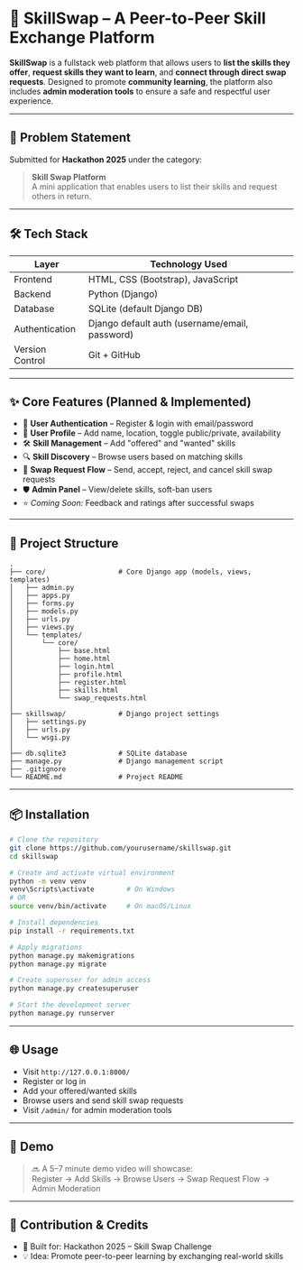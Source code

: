# 🔁 SkillSwap – A Peer-to-Peer Skill Exchange Platform

**SkillSwap** is a fullstack web platform that allows users to **list the skills they offer**, **request skills they want to learn**, and **connect through direct swap requests**. Designed to promote **community learning**, the platform also includes **admin moderation tools** to ensure a safe and respectful user experience.

---

## 🚀 Problem Statement

Submitted for **Hackathon 2025** under the category:

> **Skill Swap Platform**  
> A mini application that enables users to list their skills and request others in return.

---

## 🛠️ Tech Stack

| Layer            | Technology Used                                     |
|------------------|-----------------------------------------------------|
| Frontend         | HTML, CSS (Bootstrap), JavaScript                   |
| Backend          | Python (Django)                                     |
| Database         | SQLite (default Django DB)                          |
| Authentication   | Django default auth (username/email, password)      |
| Version Control  | Git + GitHub                                        |

---

## ✨ Core Features (Planned & Implemented)

- 🔐 **User Authentication** – Register & login with email/password
- 👤 **User Profile** – Add name, location, toggle public/private, availability
- 🛠 **Skill Management** – Add "offered" and "wanted" skills
- 🔍 **Skill Discovery** – Browse users based on matching skills
- 🔄 **Swap Request Flow** – Send, accept, reject, and cancel skill swap requests
- 🛡️ **Admin Panel** – View/delete skills, soft-ban users
- ⭐ *Coming Soon:* Feedback and ratings after successful swaps

---

## 📂 Project Structure

```
.
├── core/                  # Core Django app (models, views, templates)
│   ├── admin.py
│   ├── apps.py
│   ├── forms.py
│   ├── models.py
│   ├── urls.py
│   ├── views.py
│   └── templates/
│       └── core/
│           ├── base.html
│           ├── home.html
│           ├── login.html
│           ├── profile.html
│           ├── register.html
│           ├── skills.html
│           └── swap_requests.html
│
├── skillswap/             # Django project settings
│   ├── settings.py
│   ├── urls.py
│   └── wsgi.py
│
├── db.sqlite3             # SQLite database
├── manage.py              # Django management script
├── .gitignore
└── README.md              # Project README
```

---

## 📦 Installation

```bash
# Clone the repository
git clone https://github.com/yourusername/skillswap.git
cd skillswap

# Create and activate virtual environment
python -m venv venv
venv\Scripts\activate        # On Windows
# OR
source venv/bin/activate     # On macOS/Linux

# Install dependencies
pip install -r requirements.txt

# Apply migrations
python manage.py makemigrations
python manage.py migrate

# Create superuser for admin access
python manage.py createsuperuser

# Start the development server
python manage.py runserver
```

---

## 🌐 Usage

- Visit `http://127.0.0.1:8000/`
- Register or log in
- Add your offered/wanted skills
- Browse users and send skill swap requests
- Visit `/admin/` for admin moderation tools

---

## 🎥 Demo

> 🔜 A 5–7 minute demo video will showcase:  
> Register → Add Skills → Browse Users → Swap Request Flow → Admin Moderation

---

## 🙌 Contribution & Credits
- 🏁 Built for: Hackathon 2025 – Skill Swap Challenge
- 💡 Idea: Promote peer-to-peer learning by exchanging real-world skills
